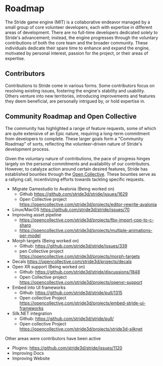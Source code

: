 # Roadmap
The Stride game engine (MIT) is a collaborative endeavor managed by a small group of core volunteer developers, each with expertise in different areas of development. There are no full-time developers dedicated solely to Stride's advancement; instead, the engine progresses through the voluntary contributions of both the core team and the broader community. These individuals dedicate their spare time to enhance and expand the engine, motivated by personal interest, passion for the project, or their areas of expertise.

## Contributors
Contributions to Stride come in various forms. Some contributors focus on resolving existing issues, fostering the engine's stability and usability. Others venture into new territories, introducing improvements and features they deem beneficial, are personally intrigued by, or hold expertise in.

## Community Roadmap and Open Collective
The community has highlighted a range of feature requests, some of which are quite extensive of an Epic nature, requiring a long-term commitment from developers to complete. These larger goals form a "Community Roadmap" of sorts, reflecting the volunteer-driven nature of Stride's development process.

Given the voluntary nature of contributions, the pace of progress hinges largely on the personal commitments and availability of our contributors. However, to catalyze action around certain desired features, Stride has established bounties through the [Open Collective](https://opencollective.com/stride3d). These bounties serve as a rallying call, incentivizing efforts towards tackling specific requests.

- Migrate Gamestudio to Avalonia (Being worked on)
  - Github https://github.com/stride3d/stride/issues/1629
  - Open Collective project https://opencollective.com/stride3d/projects/editor-rewrite-avalonia
- Linux/MacOS https://github.com/stride3d/stride/issues/70
- Improving asset pipeline
  - https://opencollective.com/stride3d/projects/fbx-import-cpp-to-c-sharp
  - https://opencollective.com/stride3d/projects/multiple-animations-per-model
- Morph targets (Being worked on)
  - Github: https://github.com/stride3d/stride/issues/339
  - pen Collective project https://opencollective.com/stride3d/projects/morph-targets
- Decals https://opencollective.com/stride3d/projects/decals
- Open XR support (Being worked on)
  - Github: https://github.com/stride3d/stride/discussions/1848
  - Open Collective project https://opencollective.com/stride3d/projects/openxr-support
- Embed into UI frameworks
  - Github: https://github.com/stride3d/stride/pull/1315
  - Open collective Project https://opencollective.com/stride3d/projects/embed-stride-ui-frameworks
- Silk.NET integration
  - Github: https://github.com/stride3d/stride/pull/
  - Open collective Project https://opencollective.com/stride3d/projects/stride3d-silknet

Other areas were contributors have been active 
- Plugins: https://github.com/stride3d/stride/issues/1120
- Improving Docs
- Improving Website
